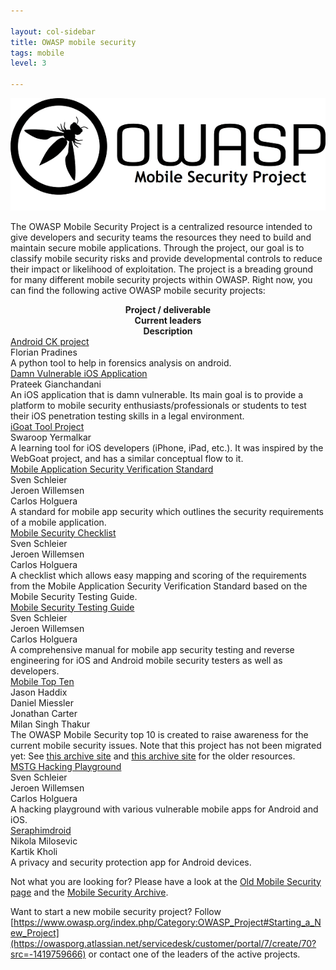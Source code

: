 ```yaml
---

layout: col-sidebar
title: OWASP mobile security
tags: mobile
level: 3

---
```


![OWASP mobile image](/assets/images/owasp_logo_milan.png)

The OWASP Mobile Security Project is a centralized resource intended to give developers and security teams the resources they need to build and maintain secure mobile applications. Through the project, our goal is to classify mobile security risks and provide developmental controls to reduce their impact or likelihood of exploitation. The project is a breading ground for many different mobile security projects within OWASP. Right now, you can find the following active OWASP mobile security projects:

<div style="display: table;" ><div style="display: table-row;"><div class="cell" style="min-width:155px;text-align: center;"> <b>Project / deliverable</b> </div><div class="desktop-cell" style="min-width:130px;text-align: center;"> <b>Current leaders</b> </div><div class="cell" style="text-align: center;"> <b>Description</b> </div></div>
<div style="display: table-row;"><div class="cell"> <a href="https://www.owasp.org/index.php/Projects/OWASP_Androick_Project">Android CK project</a> </div><div class="desktop-cell"> Florian Pradines </div><div class="cell"> A python tool to help in forensics analysis on android. </div></div>
<div style="display: table-row;"><div class="cell"> <a href="https://www.owasp.org/index.php/OWASP_DVIA">Damn Vulnerable iOS Application</a> </div><div class="desktop-cell"> Prateek Gianchandani </div><div class="cell"> An iOS application that is damn vulnerable. Its main goal is to provide a platform to mobile security enthusiasts/professionals or students to test their iOS penetration testing skills in a legal environment. </div></div>
<div style="display: table-row;"><div class="cell"> <a href="https://wiki.owasp.org/index.php/OWASP_iGoat_Tool_Project">iGoat Tool Project</a> </div><div class="desktop-cell"> Swaroop Yermalkar </div><div class="cell"> A learning tool for iOS developers (iPhone, iPad, etc.). It was inspired by the WebGoat project, and has a similar conceptual flow to it. </div></div>
<div style="display: table-row;"><div class="cell"> <a href="https://www.owasp.org/www-project-mobile-security-testing-guide/">Mobile Application Security Verification Standard</a> </div><div class="desktop-cell"> Sven Schleier <br/> Jeroen Willemsen <br/> Carlos Holguera </div><div class="cell"> A standard for mobile app security which outlines the security requirements of a mobile application. </div></div>
<div style="display: table-row;"><div class="cell"> <a href="https://www.owasp.org/www-project-mobile-security-testing-guide/">Mobile Security Checklist</a> </div><div class="desktop-cell"> Sven Schleier <br/> Jeroen Willemsen <br/> Carlos Holguera </div><div class="cell"> A checklist which allows easy mapping and scoring of the requirements from the Mobile Application Security Verification Standard based on the Mobile Security Testing Guide. </div></div>
<div style="display: table-row;"><div class="cell"> <a href="https://www.owasp.org/www-project-mobile-security-testing-guide/">Mobile Security Testing Guide</a> </div><div class="desktop-cell"> Sven Schleier <br/> Jeroen Willemsen <br/> Carlos Holguera </div><div class="cell"> A comprehensive manual for mobile app security testing and reverse engineering for iOS and Android mobile security testers as well as developers. </div></div>
<div style="display: table-row;"><div class="cell"> <a href="https://www.owasp.org/index.php/Projects/OWASP_Mobile_Security_Project_-_Top_Ten_Mobile_Risks">Mobile Top Ten</a></div><div class="desktop-cell"> Jason Haddix <br /> Daniel Miessler <br /> Jonathan Carter <br /> Milan Singh Thakur </div><div class="cell"> The OWASP Mobile Security top 10 is created to raise awareness for the current mobile security issues. Note that this project has not been migrated yet: See <a href="https://wiki.owasp.org/index.php/OWASP_Mobile_Security_Project#tab=Top_10_Mobile_Risks">this archive site</a> and <a href="https://wiki.owasp.org/index.php/OWASP_Mobile_Top_10"> this archive site</a> for the older resources. </div></div>
<div style="display: table-row;"><div class="cell"> <a href="https://github.com/OWASP/MSTG-Hacking-Playground">MSTG Hacking Playground</a> </div><div class="desktop-cell"> Sven Schleier <br/> Jeroen Willemsen <br/> Carlos Holguera </div><div class="cell"> A hacking playground with various vulnerable mobile apps for Android and iOS. </div></div>
<div style="display: table-row;"><div class="cell"> <a href="https://owasp.org/www-project-seraphimdroid/">Seraphimdroid</a> </div><div class="desktop-cell"> Nikola Milosevic <br /> Kartik Kholi </div><div class="cell"> A privacy and security protection app for Android devices. </div></div></div>

Not what you are looking for? Please have a look at the [Old Mobile Security page](https://wiki.owasp.org/index.php/OWASP_Mobile_Security_Project#tab=Main) and the [Mobile Security Archive](https://wiki.owasp.org/index.php/Mobile_Security_Project_Archive).

Want to start a new mobile security project? Follow [https://www.owasp.org/index.php/Category:OWASP_Project#Starting_a_New_Project](https://owasporg.atlassian.net/servicedesk/customer/portal/7/create/70?src=-1419759666) or contact one of the leaders of the active projects.

